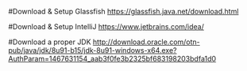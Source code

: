 
#Download & Setup Glassfish
https://glassfish.java.net/download.html

#Download & Setup IntelliJ
https://www.jetbrains.com/idea/

#Download a proper JDK
http://download.oracle.com/otn-pub/java/jdk/8u91-b15/jdk-8u91-windows-x64.exe?AuthParam=1467631154_aab3f0fe3b2325bf683198203bdfa1d0
